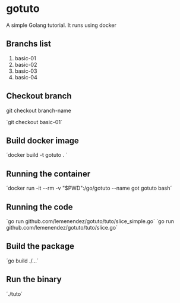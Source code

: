 # gotuto

A simple Golang tutorial. It runs using docker

## Branchs list

1. basic-01
2. basic-02
3. basic-03
4. basic-04

## Checkout branch

git checkout branch-name

´git checkout basic-01´

## Build docker image

´docker build -t gotuto . ´

## Running the container

´docker run -it --rm -v "$PWD":/go/gotuto  --name got gotuto bash´

## Running the code

´go run github.com/lemenendez/gotuto/tuto/slice_simple.go´
´go run github.com/lemenendez/gotuto/tuto/slice.go´

## Build the package

´go build ./...´

## Run the binary

´./tuto´
